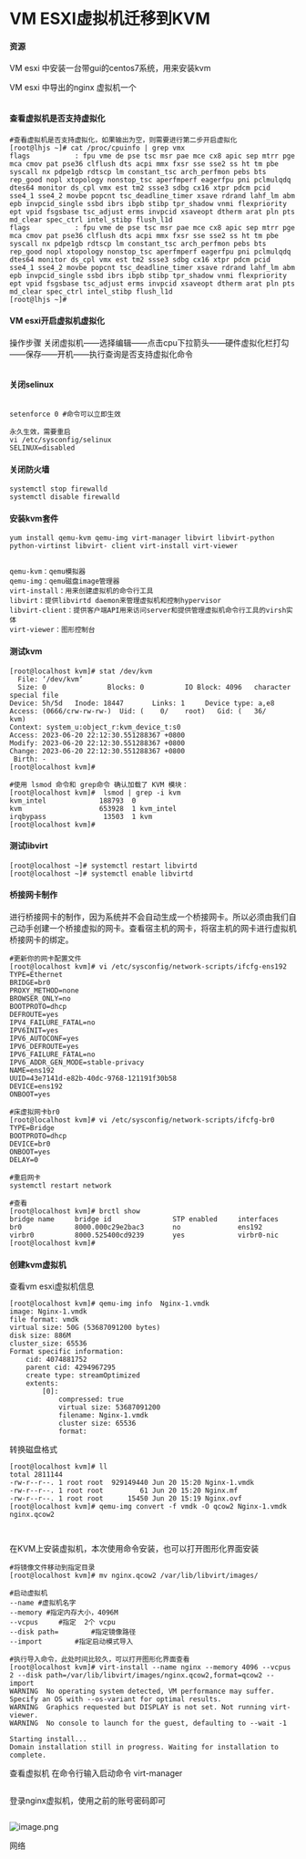 # VM ESXI虚拟机迁移到KVM

#### 资源

VM esxi 中安装一台带gui的centos7系统，用来安装kvm&#x20;

VM esxi 中导出的nginx 虚拟机一个&#x20;

<figure><img src="../.gitbook/assets/vm-centos7.png" alt=""><figcaption></figcaption></figure>

####

#### 查看虚拟机是否支持虚拟化

```shell
#查看虚拟机是否支持虚拟化，如果输出为空，则需要进行第二步开启虚拟化
[root@lhjs ~]# cat /proc/cpuinfo | grep vmx
flags           : fpu vme de pse tsc msr pae mce cx8 apic sep mtrr pge mca cmov pat pse36 clflush dts acpi mmx fxsr sse sse2 ss ht tm pbe syscall nx pdpe1gb rdtscp lm constant_tsc arch_perfmon pebs bts rep_good nopl xtopology nonstop_tsc aperfmperf eagerfpu pni pclmulqdq dtes64 monitor ds_cpl vmx est tm2 ssse3 sdbg cx16 xtpr pdcm pcid sse4_1 sse4_2 movbe popcnt tsc_deadline_timer xsave rdrand lahf_lm abm epb invpcid_single ssbd ibrs ibpb stibp tpr_shadow vnmi flexpriority ept vpid fsgsbase tsc_adjust erms invpcid xsaveopt dtherm arat pln pts md_clear spec_ctrl intel_stibp flush_l1d
flags           : fpu vme de pse tsc msr pae mce cx8 apic sep mtrr pge mca cmov pat pse36 clflush dts acpi mmx fxsr sse sse2 ss ht tm pbe syscall nx pdpe1gb rdtscp lm constant_tsc arch_perfmon pebs bts rep_good nopl xtopology nonstop_tsc aperfmperf eagerfpu pni pclmulqdq dtes64 monitor ds_cpl vmx est tm2 ssse3 sdbg cx16 xtpr pdcm pcid sse4_1 sse4_2 movbe popcnt tsc_deadline_timer xsave rdrand lahf_lm abm epb invpcid_single ssbd ibrs ibpb stibp tpr_shadow vnmi flexpriority ept vpid fsgsbase tsc_adjust erms invpcid xsaveopt dtherm arat pln pts md_clear spec_ctrl intel_stibp flush_l1d
[root@lhjs ~]#
```

#### VM esxi开启虚拟机虚拟化

操作步骤 关闭虚拟机——选择编辑——点击cpu下拉箭头——硬件虚拟化栏打勾——保存——开机——执行查询是否支持虚拟化命令&#x20;

<figure><img src="../.gitbook/assets/开启虚拟化.png" alt=""><figcaption></figcaption></figure>

#### 关闭selinux

```shell

setenforce 0 #命令可以立即生效

永久生效，需要重启
vi /etc/sysconfig/selinux 
SELINUX=disabled
```

#### 关闭防火墙

```shell
systemctl stop firewalld
systemctl disable firewalld
```

#### 安装kvm套件

```shell
yum install qemu-kvm qemu-img virt-manager libvirt libvirt-python python-virtinst libvirt- client virt-install virt-viewer


qemu-kvm：qemu模拟器
qemu-img：qemu磁盘image管理器
virt-install：用来创建虚拟机的命令行工具
libvirt：提供libvirtd daemon来管理虚拟机和控制hypervisor
libvirt-client：提供客户端API用来访问server和提供管理虚拟机命令行工具的virsh实体
virt-viewer：图形控制台

```

#### 测试kvm

```shell
[root@localhost kvm]# stat /dev/kvm
  File: ‘/dev/kvm’
  Size: 0               Blocks: 0          IO Block: 4096   character special file
Device: 5h/5d   Inode: 18447       Links: 1     Device type: a,e8
Access: (0666/crw-rw-rw-)  Uid: (    0/    root)   Gid: (   36/     kvm)
Context: system_u:object_r:kvm_device_t:s0
Access: 2023-06-20 22:12:30.551288367 +0800
Modify: 2023-06-20 22:12:30.551288367 +0800
Change: 2023-06-20 22:12:30.551288367 +0800
 Birth: -
[root@localhost kvm]#

#使用 lsmod 命令和 grep命令 确认加载了 KVM 模块：
[root@localhost kvm]#  lsmod | grep -i kvm
kvm_intel             188793  0
kvm                   653928  1 kvm_intel
irqbypass              13503  1 kvm
[root@localhost kvm]#
```

#### 测试libvirt

```shell
[root@localhost ~]# systemctl restart libvirtd
[root@localhost ~]# systemctl enable libvirtd
```

#### 桥接网卡制作

进行桥接网卡的制作，因为系统并不会自动生成一个桥接网卡。所以必须由我们自己动手创建一个桥接虚拟的网卡。查看宿主机的网卡，将宿主机的网卡进行虚拟机桥接网卡的绑定。

```shell
#更新你的网卡配置文件
[root@localhost kvm]# vi /etc/sysconfig/network-scripts/ifcfg-ens192
TYPE=Ethernet
BRIDGE=br0
PROXY_METHOD=none
BROWSER_ONLY=no
BOOTPROTO=dhcp
DEFROUTE=yes
IPV4_FAILURE_FATAL=no
IPV6INIT=yes
IPV6_AUTOCONF=yes
IPV6_DEFROUTE=yes
IPV6_FAILURE_FATAL=no
IPV6_ADDR_GEN_MODE=stable-privacy
NAME=ens192
UUID=43e7141d-e82b-40dc-9768-121191f30b58
DEVICE=ens192
ONBOOT=yes

#床虚拟网卡br0
[root@localhost kvm]# vi /etc/sysconfig/network-scripts/ifcfg-br0
TYPE=Bridge
BOOTPROTO=dhcp
DEVICE=br0
ONBOOT=yes
DELAY=0

#重启网卡
systemctl restart network

#查看
[root@localhost kvm]# brctl show
bridge name     bridge id               STP enabled     interfaces
br0             8000.000c29e2bac3       no              ens192
virbr0          8000.525400cd9239       yes             virbr0-nic
[root@localhost kvm]#

```

#### 创建kvm虚拟机

查看vm esxi虚拟机信息

```shell
[root@localhost kvm]# qemu-img info  Nginx-1.vmdk
image: Nginx-1.vmdk
file format: vmdk
virtual size: 50G (53687091200 bytes)
disk size: 886M
cluster_size: 65536
Format specific information:
    cid: 4074881752
    parent cid: 4294967295
    create type: streamOptimized
    extents:
        [0]:
            compressed: true
            virtual size: 53687091200
            filename: Nginx-1.vmdk
            cluster size: 65536
            format:
```

转换磁盘格式

```shell
[root@localhost kvm]# ll
total 2811144
-rw-r--r--. 1 root root  929149440 Jun 20 15:20 Nginx-1.vmdk
-rw-r--r--. 1 root root         61 Jun 20 15:20 Nginx.mf
-rw-r--r--. 1 root root      15450 Jun 20 15:19 Nginx.ovf
[root@localhost kvm]# qemu-img convert -f vmdk -O qcow2 Nginx-1.vmdk nginx.qcow2



```

在KVM上安装虚拟机，本次使用命令安装，也可以打开图形化界面安装

```shell
#将镜像文件移动到指定目录
[root@localhost kvm]# mv nginx.qcow2 /var/lib/libvirt/images/

#启动虚拟机
--name #虚拟机名字
--memory #指定内存大小，4096M
--vcpus 	#指定  2个 vcpu
--disk path=		#指定镜像路径
--import		#指定启动模式导入

#执行导入命令，此处时间比较久，可以打开图形化界面查看
[root@localhost kvm]# virt-install --name nginx --memory 4096 --vcpus 2 --disk path=/var/lib/libvirt/images/nginx.qcow2,format=qcow2 --import
WARNING  No operating system detected, VM performance may suffer. Specify an OS with --os-variant for optimal results.
WARNING  Graphics requested but DISPLAY is not set. Not running virt-viewer.
WARNING  No console to launch for the guest, defaulting to --wait -1

Starting install...
Domain installation still in progress. Waiting for installation to complete.
```

查看虚拟机 在命令行输入启动命令 virt-manager&#x20;

<figure><img src="../.gitbook/assets/查看kvm-vm (2).png" alt=""><figcaption></figcaption></figure>

&#x20;登录nginx虚拟机，使用之前的账号密码即可

<figure><img src="../.gitbook/assets/登录虚拟机.png" alt=""><figcaption></figcaption></figure>

![image.png](https://cdn.nlark.com/yuque/0/2023/png/1941413/1687252061698-dbe91201-67c7-48cd-a2e4-27a03d403071.png#averageHue=%23161616\&clientId=u3cfe2f94-c8eb-4\&from=paste\&height=596\&id=u981c2f6c\&originHeight=596\&originWidth=798\&originalType=binary\&ratio=1\&rotation=0\&showTitle=false\&size=27102\&status=done\&style=none\&taskId=u5659efda-c54a-413c-b531-d4856d61bdf\&title=\&width=798)

网络
